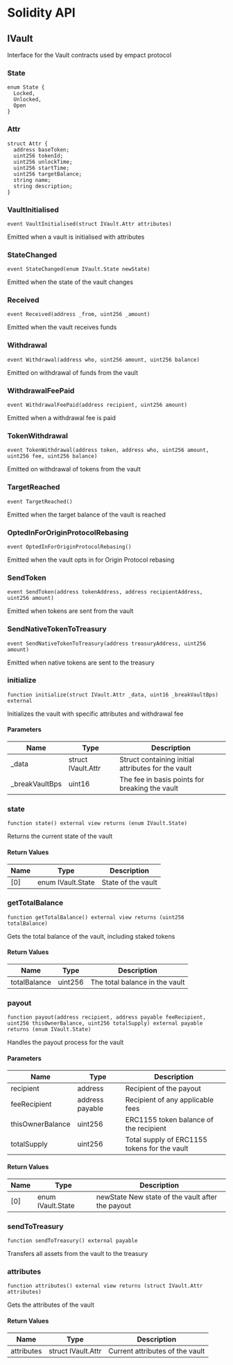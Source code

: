 # Solidity API

## IVault

Interface for the Vault contracts used by empact protocol

### State

```solidity
enum State {
  Locked,
  Unlocked,
  Open
}
```

### Attr

```solidity
struct Attr {
  address baseToken;
  uint256 tokenId;
  uint256 unlockTime;
  uint256 startTime;
  uint256 targetBalance;
  string name;
  string description;
}
```

### VaultInitialised

```solidity
event VaultInitialised(struct IVault.Attr attributes)
```

Emitted when a vault is initialised with attributes

### StateChanged

```solidity
event StateChanged(enum IVault.State newState)
```

Emitted when the state of the vault changes

### Received

```solidity
event Received(address _from, uint256 _amount)
```

Emitted when the vault receives funds

### Withdrawal

```solidity
event Withdrawal(address who, uint256 amount, uint256 balance)
```

Emitted on withdrawal of funds from the vault

### WithdrawalFeePaid

```solidity
event WithdrawalFeePaid(address recipient, uint256 amount)
```

Emitted when a withdrawal fee is paid

### TokenWithdrawal

```solidity
event TokenWithdrawal(address token, address who, uint256 amount, uint256 fee, uint256 balance)
```

Emitted on withdrawal of tokens from the vault

### TargetReached

```solidity
event TargetReached()
```

Emitted when the target balance of the vault is reached

### OptedInForOriginProtocolRebasing

```solidity
event OptedInForOriginProtocolRebasing()
```

Emitted when the vault opts in for Origin Protocol rebasing

### SendToken

```solidity
event SendToken(address tokenAddress, address recipientAddress, uint256 amount)
```

Emitted when tokens are sent from the vault

### SendNativeTokenToTreasury

```solidity
event SendNativeTokenToTreasury(address treasuryAddress, uint256 amount)
```

Emitted when native tokens are sent to the treasury

### initialize

```solidity
function initialize(struct IVault.Attr _data, uint16 _breakVaultBps) external
```

Initializes the vault with specific attributes and withdrawal fee

#### Parameters

| Name | Type | Description |
| ---- | ---- | ----------- |
| _data | struct IVault.Attr | Struct containing initial attributes for the vault |
| _breakVaultBps | uint16 | The fee in basis points for breaking the vault |

### state

```solidity
function state() external view returns (enum IVault.State)
```

Returns the current state of the vault

#### Return Values

| Name | Type | Description |
| ---- | ---- | ----------- |
| [0] | enum IVault.State | State of the vault |

### getTotalBalance

```solidity
function getTotalBalance() external view returns (uint256 totalBalance)
```

Gets the total balance of the vault, including staked tokens

#### Return Values

| Name | Type | Description |
| ---- | ---- | ----------- |
| totalBalance | uint256 | The total balance in the vault |

### payout

```solidity
function payout(address recipient, address payable feeRecipient, uint256 thisOwnerBalance, uint256 totalSupply) external payable returns (enum IVault.State)
```

Handles the payout process for the vault

#### Parameters

| Name | Type | Description |
| ---- | ---- | ----------- |
| recipient | address | Recipient of the payout |
| feeRecipient | address payable | Recipient of any applicable fees |
| thisOwnerBalance | uint256 | ERC1155 token balance of the recipient |
| totalSupply | uint256 | Total supply of ERC1155 tokens for the vault |

#### Return Values

| Name | Type | Description |
| ---- | ---- | ----------- |
| [0] | enum IVault.State | newState New state of the vault after the payout |

### sendToTreasury

```solidity
function sendToTreasury() external payable
```

Transfers all assets from the vault to the treasury

### attributes

```solidity
function attributes() external view returns (struct IVault.Attr attributes)
```

Gets the attributes of the vault

#### Return Values

| Name | Type | Description |
| ---- | ---- | ----------- |
| attributes | struct IVault.Attr | Current attributes of the vault |

